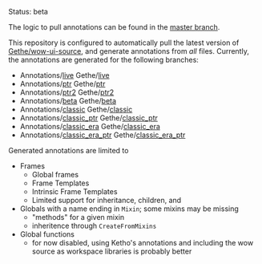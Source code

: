 Status: beta

The logic to pull annotations can be found in the [master branch](https://github.com/NumyAddon/FramexmlAnnotations/tree/master).

This repository is configured to automatically pull the latest version of [Gethe/wow-ui-source](https://github.com/Gethe/wow-ui-source/), and generate annotations from _all_ files.
Currently, the annotations are generated for the following branches:
- Annotations/[live](https://github.com/NumyAddon/FramexmlAnnotations/tree/live) Gethe/[live](https://github.com/gethe/wow-ui-source/tree/live)
- Annotations/[ptr](https://github.com/NumyAddon/FramexmlAnnotations/tree/ptr) Gethe/[ptr](https://github.com/gethe/wow-ui-source/tree/ptr)
- Annotations/[ptr2](https://github.com/NumyAddon/FramexmlAnnotations/tree/ptr2) Gethe/[ptr2](https://github.com/gethe/wow-ui-source/tree/ptr2)
- Annotations/[beta](https://github.com/NumyAddon/FramexmlAnnotations/tree/beta) Gethe/[beta](https://github.com/gethe/wow-ui-source/tree/beta)
- Annotations/[classic](https://github.com/NumyAddon/FramexmlAnnotations/tree/classic) Gethe/[classic](https://github.com/gethe/wow-ui-source/tree/classic)
- Annotations/[classic_ptr](https://github.com/NumyAddon/FramexmlAnnotations/tree/classic_ptr) Gethe/[classic_ptr](https://github.com/gethe/wow-ui-source/tree/classic_ptr)
- Annotations/[classic_era](https://github.com/NumyAddon/FramexmlAnnotations/tree/classic_era) Gethe/[classic_era](https://github.com/gethe/wow-ui-source/tree/classic_era)
- Annotations/[classic_era_ptr](https://github.com/NumyAddon/FramexmlAnnotations/tree/classic_era_ptr) Gethe/[classic_era_ptr](https://github.com/gethe/wow-ui-source/tree/classic_era_ptr)

Generated annotations are limited to
- Frames
    - Global frames
    - Frame Templates
    - Intrinsic Frame Templates
    - Limited support for inheritance, children, and <KeyValues>
- Globals with a name ending in `Mixin`; some mixins may be missing
    - "methods" for a given mixin
    - inheritence through `CreateFromMixins`
- Global functions
  - for now disabled, using Ketho's annotations and including the wow source as workspace libraries is probably better
